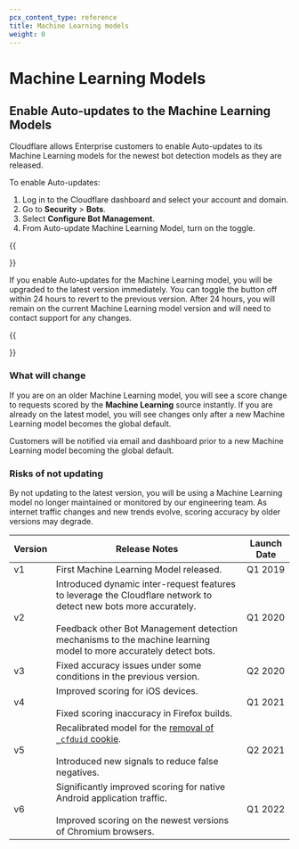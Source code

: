 ```yaml
---
pcx_content_type: reference
title: Machine Learning models
weight: 0
---
```


# Machine Learning Models

## Enable Auto-updates to the Machine Learning Models

Cloudflare allows Enterprise customers to enable Auto-updates to its Machine Learning models for the newest bot detection models as they are released. 

To enable Auto-updates:

1. Log in to the Cloudflare dashboard and select your account and domain.
2. Go to **Security** > **Bots**.
3. Select **Configure Bot Management**.
4. From Auto-update Machine Learning Model, turn on the toggle.

{{<Aside type="note" header="Note">}}

If you enable Auto-updates for the Machine Learning model, you will be upgraded to the latest version immediately. You can toggle the button off within 24 hours to revert to the previous version. After 24 hours, you will remain on the current Machine Learning model version and will need to contact support for any changes.

{{</Aside>}}

### What will change

If you are on an older Machine Learning model, you will see a score change to requests scored by the **Machine Learning** source instantly. If you are already on the latest model, you will see changes only after a new Machine Learning model becomes the global default. 

Customers will be notified via email and dashboard prior to a new Machine Learning model becoming the global default. 

### Risks of not updating

By not updating to the latest version, you will be using a Machine Learning model no longer maintained or monitored by our engineering team. As internet traffic changes and new trends evolve, scoring accuracy by older versions may degrade.

| Version | Release Notes | Launch Date |
| ---- | ---- | ---- |
| v1 | First Machine Learning Model released.| Q1 2019 |
| v2 | Introduced dynamic inter-request features to leverage the Cloudflare network to detect new bots more accurately. <br><br>Feedback other Bot Management detection mechanisms to the machine learning model to more accurately detect bots. | Q1 2020 |
| v3 | Fixed accuracy issues under some conditions in the previous version. | Q2 2020 |
| v4 | Improved scoring for iOS devices. <br><br>Fixed scoring inaccuracy in Firefox builds.| Q1 2021 |
| v5 | Recalibrated model for the [removal of `_cfduid` cookie](https://blog.cloudflare.com/deprecating-cfduid-cookie/). <br><br> Introduced new signals to reduce false negatives. | Q2 2021 |
| v6 | Significantly improved scoring for native Android application traffic. <br><br>Improved scoring on the newest versions of Chromium browsers.| Q1 2022 |